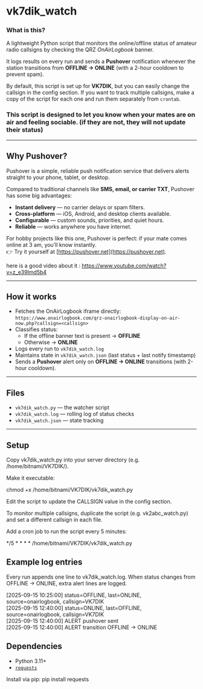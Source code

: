 # vk7dik_watch

### What is this?
A lightweight Python script that monitors the online/offline status of amateur radio callsigns by checking the QRZ *OnAirLogbook* banner.  

It logs results on every run and sends a **Pushover** notification whenever the station transitions from **OFFLINE → ONLINE** (with a 2-hour cooldown to prevent spam).  

By default, this script is set up for **VK7DIK**, but you can easily change the callsign in the config section. If you want to track multiple callsigns, make a copy of the script for each one and run them separately from `crontab`.

### This script is designed to let you know when your mates are on air and feeling sociable.  (if they are not, they will not update their status) 

---

## Why Pushover?
Pushover is a simple, reliable push notification service that delivers alerts straight to your phone, tablet, or desktop.  

Compared to traditional channels like **SMS, email, or carrier TXT**, Pushover has some big advantages:
- **Instant delivery** — no carrier delays or spam filters.  
- **Cross-platform** — iOS, Android, and desktop clients available.  
- **Configurable** — custom sounds, priorities, and quiet hours.  
- **Reliable** — works anywhere you have internet.  

For hobby projects like this one, Pushover is perfect: if your mate comes online at 3 am, you’ll know instantly.  
👉 Try it yourself at [https://pushover.net](https://pushover.net).

here is a good video about it : https://www.youtube.com/watch?v=z_e39lmd5b4

---

## How it works
- Fetches the OnAirLogbook iframe directly:  
  `https://www.onairlogbook.com/qrz-onairlogbook-display-on-air-now.php?callsign=<callsign>`
- Classifies status:
  - If the offline banner text is present → **OFFLINE**  
  - Otherwise → **ONLINE**
- Logs every run to `vk7dik_watch.log`  
- Maintains state in `vk7dik_watch.json` (last status + last notify timestamp)  
- Sends a **Pushover** alert only on **OFFLINE → ONLINE** transitions (with 2-hour cooldown).  

---

## Files
- `vk7dik_watch.py` — the watcher script  
- `vk7dik_watch.log` — rolling log of status checks  
- `vk7dik_watch.json` — state tracking  

---




## Setup

Copy vk7dik_watch.py into your server directory (e.g. /home/bitnami/VK7DIK/).

Make it executable:

chmod +x /home/bitnami/VK7DIK/vk7dik_watch.py

Edit the script to update the CALLSIGN value in the config section.

To monitor multiple callsigns, duplicate the script (e.g. vk2abc_watch.py) and set a different callsign in each file.

Add a cron job to run the script every 5 minutes:

*/5 * * * * /home/bitnami/VK7DIK/vk7dik_watch.py



## Example log entries

Every run appends one line to vk7dik_watch.log. When status changes from OFFLINE → ONLINE, extra alert lines are logged.

[2025-09-15 10:25:00] status=OFFLINE, last=ONLINE, source=onairlogbook, callsign=VK7DIK  
[2025-09-15 12:40:00] status=ONLINE, last=OFFLINE, source=onairlogbook, callsign=VK7DIK  
[2025-09-15 12:40:00] ALERT pushover sent  
[2025-09-15 12:40:00] ALERT transition OFFLINE -> ONLINE  




## Dependencies
- Python 3.11+  
- [`requests`](https://pypi.org/project/requests/)  

Install via pip:
pip install requests







